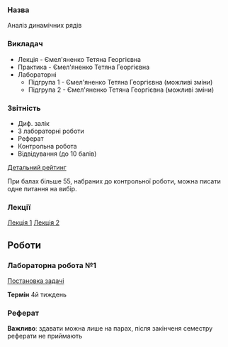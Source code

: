 ### Назва
Аналіз динамічних рядів

### Викладач
 - Лекція - Ємел'яненко Тетяна Георгієвна
 - Практика - Ємел'яненко Тетяна Георгієвна
 - Лабораторні
   - Підгрупа 1 - Ємел'яненко Тетяна Георгієвна (можливі зміни)
   - Підгрупа 2 - Ємел'яненко Тетяна Георгієвна (можливі зміни)

### Звітність
 - Диф. залік
 - 3 лабораторні роботи
 - Реферат
 - Контрольна робота
 - Відвідування (до 10 балів)
 
[Детальний рейтинг](./Структура%20рейтингової%20системи%20оцінювання%20дисципліни.docx)

При балах більше 55, набраних до контрольної роботи, можна писати одне питання на вибір.

### Лекції

[Лекція 1](./lecture1.md)
[Лекція 2](./lecture2.md)

## Роботи

### Лабораторна робота №1
[Постановка задачі](./Lab1_pz_2018.doc)

__Термін__ 4й тиждень

### Реферат

**Важливо**: здавати можна лише на парах, після закінченя семестру реферати не приймають
